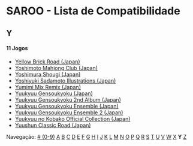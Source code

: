 # SAROO - Lista de Compatibilidade

## Y

#### 11 Jogos

- [Yellow Brick Road (Japan)](../../../Regions/Retails/Japan/T-8109G/01/README.md)
- [Yoshimoto Mahjong Club (Japan)](../../../Regions/Retails/Japan/T-20403G/01/README.md)
- [Yoshimura Shougi (Japan)](../../../Regions/Retails/Japan/T-9531G/01/README.md)
- [Yoshiyuki Sadamoto Illustrations (Japan)](../../../Regions/Retails/Japan/T-35102G/01/README.md)
- [Yumimi Mix Remix (Japan)](../../../Regions/Retails/Japan/T-4501G/01/README.md)
- [Yuukyuu Gensoukyoku (Japan)](../../../Regions/Retails/Japan/T-27804G/01/README.md)
- [Yuukyuu Gensoukyoku 2nd Album (Japan)](../../../Regions/Retails/Japan/T-27807G/01/README.md)
- [Yuukyuu Gensoukyoku Ensemble (Japan)](../../../Regions/Retails/Japan/T-27808G/01/README.md)
- [Yuukyuu Gensoukyoku Ensemble 2 (Japan)](../../../Regions/Retails/Japan/T-27809G/01/README.md)
- [Yuukyuu no Kobako Official Collection (Japan)](../../../Regions/Retails/Japan/T-27806G/01/README.md)
- [Yuushun Classic Road (Japan)](../../../Regions/Retails/Japan/T-6009G/01/README.md)

Navegação:
[# (0-9)](./09.md) [A](./A.md) [B](./B.md) [C](./C.md) [D](./D.md) [E](./E.md) [F](./F.md) [G](./G.md) [H](./H.md) [I](./I.md) [J](./J.md) [K](./K.md) [L](./L.md) [M](./M.md) [N](./N.md) [O](./O.md) [P](./P.md) [Q](./Q.md) [R](./R.md) [S](./S.md) [T](./T.md) [U](./U.md) [V](./V.md) [W](./W.md) [X](./X.md) **Y** [Z](./Z.md)
